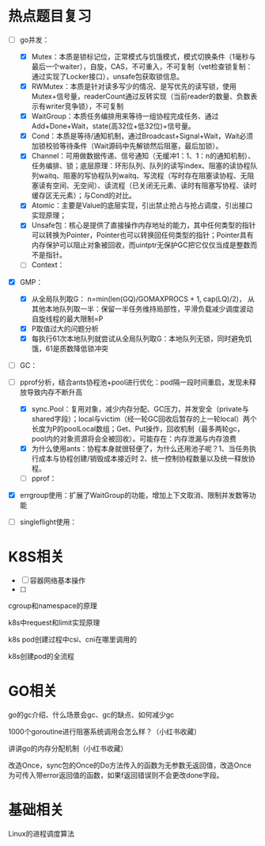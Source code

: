 

# 热点题目复习

- [ ] go并发：
  - [x] Mutex：本质是锁标记位，正常模式与饥饿模式，模式切换条件（1毫秒与最后一个waiter），自旋，CAS，不可重入，不可复制（vet检查锁复制：通过实现了Locker接口），unsafe包获取锁信息。
  - [x] RWMutex：本质是针对读多写少的情况、是写优先的读写锁，使用Mutex+信号量，readerCount通过反转实现（当前reader的数量、负数表示有writer竞争锁），不可复制
  - [x] WaitGroup：本质任务编排用来等待一组协程完成任务、通过Add+Done+Wait，state(高32位+低32位)+信号量。
  - [x] Cond：本质是等待/通知机制，通过Broadcast+Signal+Wait，Wait必须加锁校验等待条件（Wait源码中先解锁然后阻塞，最后加锁）。
  - [x] Channel：可用做数据传递、信号通知（无缓冲1：1、1：n的通知机制）、任务编排、锁；底层原理：环形队列、队列的读写index、阻塞的读协程队列waitq、阻塞的写协程队列waitq、写流程（写时存在阻塞读协程、无阻塞读有空间、无空间）、读流程（已关闭无元素、读时有阻塞写协程、读时缓存区无元素）；与Cond的对比。
  - [x] Atomic：主要是Value的底层实现，引出禁止抢占与抢占调度，引出接口实现原理；
  - [x] Unsafe包：核心是提供了直接操作内存地址的能力，其中任何类型的指针可以转换为Pointer，Pointer也可以转换回任何类型的指针；Pointer具有内存保护可以阻止对象被回收，而uintptr无保护GC把它仅仅当成是整数而不是指针。
  - [ ] Context：
- [x] GMP：
  - [x] 从全局队列取G：   n=min(len(GQ)/GOMAXPROCS + 1, cap(LQ)/2)，
    从其他本地队列取一半：保留一半任务维持局部性，平滑负载减少调度波动
    自旋线程的最大限制=P
  - [x] P取值过大的问题分析
  - [x] 每执行61次本地队列就尝试从全局队列取G：本地队列无锁，同时避免饥饿，61是质数降低锁冲突
- [ ] GC：
- [ ] pprof分析，结合ants协程池+pool进行优化：pod隔一段时间重启，发现未释放导致内存不断升高
  - [x] sync.Pool：复用对象，减少内存分配、GC压力，并发安全（private与shared字段）；local与victim（经一轮GC回收后暂存的上一轮local）两个长度为P的poolLocal数组；Get、Put操作，回收机制（最多两轮gc，pool内的对象资源将会全被回收）。可能存在：内存泄漏与内存浪费
  - [x] 为什么使用ants：协程本身就很轻便了，为什么还用池子呢？1、当任务执行成本与协程创建/销毁成本接近时 2、统一控制协程数量以及统一释放协程。
  - [ ] pprof：
- [x] errgroup使用：扩展了WaitGroup的功能，增加上下文取消、限制并发数等功能
- [ ] singleflight使用：



# K8S相关

- [ ] 容器网络基本操作
- [ ] 







cgroup和namespace的原理

k8s中request和limit实现原理

k8s pod创建过程中csi、cni在哪里调用的

k8s创建pod的全流程





# GO相关



go的gc介绍、什么场景会gc、gc的缺点、如何减少gc

1000个goroutine进行阻塞系统调用会怎么样？（小红书收藏）

讲讲go的内存分配机制（小红书收藏）

改造Once，sync包的Once的Do方法传入的函数为无参数无返回值，改造Once为可传入带error返回值的函数，如果f返回错误则不会更改done字段。



# 基础相关

Linux的进程调度算法



